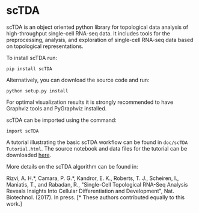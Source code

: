 # scTDA
scTDA is an object oriented python library for topological data analysis of high-throughput single-cell RNA-seq
data. It includes tools for the preprocessing, analysis, and exploration of single-cell RNA-seq data based on topological representations.

To install scTDA run:

`pip install scTDA`

Alternatively, you can download the source code and run:

`python setup.py install`

For optimal visualization results it is strongly recommended to have Graphviz tools and PyGraphviz installed.

scTDA can be imported using the command:

`import scTDA`

A tutorial illustrating the basic scTDA workflow can be found in `doc/scTDA Tutorial.html`. The source notebook and data files for the 
tutorial can be downloaded [here](https://www.dropbox.com/s/ma80a641miteyxf/scTDA%20Tutorial.tar.gz?dl=0).

More details on the scTDA algorithm can be found in:

Rizvi, A. H.\*, Camara, P. G.\*, Kandror, E. K., Roberts, T. J., Scheiren, I., Maniatis, T., and Rabadan, R., 
"Single-Cell Topological RNA-Seq Analysis Reveals Insights Into Cellular Differentiation and Development", Nat. Biotechnol. (2017). In press.
[\* These authors contributed equally to this work.]
